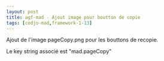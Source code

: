 ```yaml
---
layout: post
title: agf-mad - Ajout image pour boutton de copie
tags: [codjo-mad,framework-1-13]
---
```

Ajout de l'image pageCopy.png pour les bouttons de recopie.

Le key string associé est "mad.pageCopy"